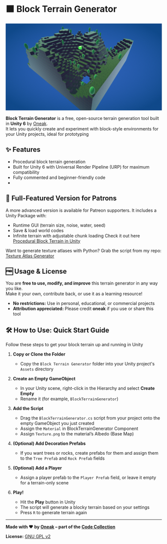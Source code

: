 # 🟫 Block Terrain Generator

![Screenshot](screenshot.png)

**Block Terrain Generator** is a free, open-source terrain generation tool built in **Unity 6** by [Oneak](https://realmmadness.com/oneak).  
It lets you quickly create and experiment with block-style environments for your Unity projects, ideal for prototyping

## ✨ Features
- Procedural block terrain generation
- Built for Unity 6 with Universal Render Pipeline (URP) for maximum compatibility
- Fully commented and beginner-friendly code
- 
## 🎁 Full-Featured Version for Patrons
A more advanced version is available for Patreon supporters. It includes a Unity Package with:
- Runtime GUI (terrain size, noise, water, seed)  
- Save & load world codes  
- Infinite terrain with adjustable chunk loading
Check it out here [Procedural Block Terrain in Unity](https://www.patreon.com/posts/procedural-block-132631336?utm_medium=clipboard_copy&utm_source=copyLink&utm_campaign=postshare_creator&utm_content=join_link)

Want to generate texture atlases with Python? Grab the script from my repo: [Texture Atlas Generator](https://github.com/oneak/Code-Collection/tree/main/Python/Generators/Texture%20Atlas%20Generator)

## 🆓 Usage & License

You are **free to use, modify, and improve** this terrain generator in any way you like.  
Make it your own, contribute back, or use it as a learning resource!

- **No restrictions:** Use in personal, educational, or commercial projects
- **Attribution appreciated:** Please credit **oneak** if you use or share this tool

## 🛠️ How to Use: Quick Start Guide

Follow these steps to get your block terrain up and running in Unity

1. **Copy or Clone the Folder**  
   - Copy the `Block Terrain Generator` folder into your Unity project's `Assets` directory

2. **Create an Empty GameObject**  
   - In your Unity scene, right-click in the Hierarchy and select **Create Empty** 
   - Rename it (for example, `BlockTerrainGenerator`)

3. **Add the Script**  
   - Drag the `BlockTerrainGenerator.cs` script from your project onto the empty GameObject you just created
   - Assign the `Material` in BlockTerrainGenerator Component
   - Assign `Texture.png` to the material’s Albedo (Base Map)

6. **(Optional) Add Decoration Prefabs**  
   - If you want trees or rocks, create prefabs for them and assign them to the `Tree Prefab` and `Rock Prefab` fields

7. **(Optional) Add a Player**  
   - Assign a player prefab to the `Player Prefab` field, or leave it empty for a terrain-only scene

8. **Play!**  
   - Hit the **Play** button in Unity
   - The script will generate a blocky terrain based on your settings
   - Press `R` to generate terrain again

---

**Made with ❤️ by [Oneak](https://realmmadness.com/oneak) – part of the [Code Collection](../../README.md)**

**License:** [GNU GPL v2](https://www.gnu.org/licenses/old-licenses/gpl-2.0.html)
